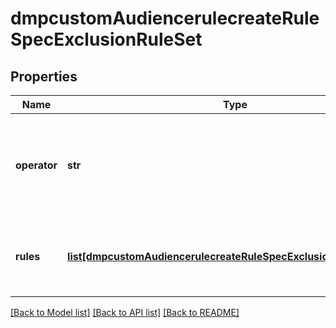 # dmpcustomAudiencerulecreateRuleSpecExclusionRuleSet

## Properties
Name | Type | Description | Notes
------------ | ------------- | ------------- | -------------
**operator** | **str** | Required when exclusion_rule_set is passed. Operator between the exclusion rules within the exclusion rule set. Enum value: OR. | [required] 
**rules** | [**list[dmpcustomAudiencerulecreateRuleSpecExclusionRuleSetRules]**](dmpcustomAudiencerulecreateRuleSpecExclusionRuleSetRules.md) | Required when exclusion_rule_set is passed. A list of exclusion rules within the exclusion rule set. | [required] 

[[Back to Model list]](../README.md#documentation-for-models) [[Back to API list]](../README.md#documentation-for-api-endpoints) [[Back to README]](../README.md)

